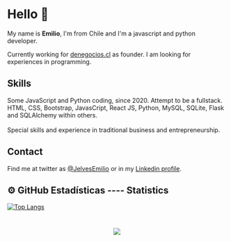 ### <h1>Hello 👋</h1>

My name is <b>Emilio</b>, I'm from Chile and I'm a javascript and python developer.

Currently working for <a href="https://denegocios.cl" target="_blank">denegocios.cl</a> as founder.
I am looking for experiences in programming.

<h2>Skills</h2>
Some JavaScript and Python coding, since 2020. Attempt to be a fullstack.<br>
HTML, CSS, Bootstrap, JavasCript, React JS, Python, MySQL, SQLite, Flask and SQLAlchemy within others.<br>
<br>
Special skills and experience in traditional business and entrepreneurship.

<h2>Contact</h2>
Find me at twitter as <a href="https://twitter.com/JelvesEmilio" target="_blank">@JelvesEmilio</a> or in my <a href="https://www.linkedin.com/in/emilio-jelves/" target="_blank">Linkedin profile</a>. 
<br>
<h2>⚙️ GitHub Estadísticas ---- Statistics</h2>

[![Top Langs](https://github-readme-stats.vercel.app/api/top-langs/?username=Emilioj17&layout=compact&theme=tokyonight&custom_title=Lenguajes%20mas%20Usados%20por%20mi)](https://github.com/Emilioj17)
<br>
<br>
<h3 align='center'>
<img src="https://activity-graph.herokuapp.com/graph?username=Emilioj17&area=true&hide_border=true&line=3AFC30&theme=react-dark"/>
</h3>

